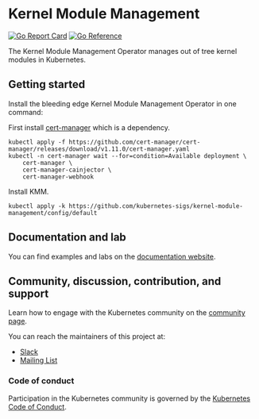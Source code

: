 # Kernel Module Management

[![Go Report Card](https://goreportcard.com/badge/github.com/kubernetes-sigs/kernel-module-management)](https://goreportcard.com/report/github.com/kubernetes-sigs/kernel-module-management)
[![Go Reference](https://pkg.go.dev/badge/github.com/kubernetes-sigs/kernel-module-management.svg)](https://pkg.go.dev/github.com/kubernetes-sigs/kernel-module-management)

The Kernel Module Management Operator manages out of tree kernel modules in Kubernetes.

## Getting started
Install the bleeding edge Kernel Module Management Operator in one command:

First install [cert-manager](https://github.com/cert-manager/cert-manager) which is a dependency.
```shell
kubectl apply -f https://github.com/cert-manager/cert-manager/releases/download/v1.11.0/cert-manager.yaml
kubectl -n cert-manager wait --for=condition=Available deployment \
	cert-manager \
	cert-manager-cainjector \
	cert-manager-webhook
```

Install KMM.
```shell
kubectl apply -k https://github.com/kubernetes-sigs/kernel-module-management/config/default
```

## Documentation and lab

You can find examples and labs on the [documentation website](https://kmm.sigs.k8s.io).

## Community, discussion, contribution, and support

Learn how to engage with the Kubernetes community on the [community page](http://kubernetes.io/community/).

You can reach the maintainers of this project at:

- [Slack](http://slack.k8s.io/)
- [Mailing List](https://groups.google.com/forum/#!forum/kubernetes-dev)

### Code of conduct

Participation in the Kubernetes community is governed by the [Kubernetes Code of Conduct](code-of-conduct.md).

[owners]: https://git.k8s.io/community/contributors/guide/owners.md
[Creative Commons 4.0]: https://git.k8s.io/website/LICENSE
